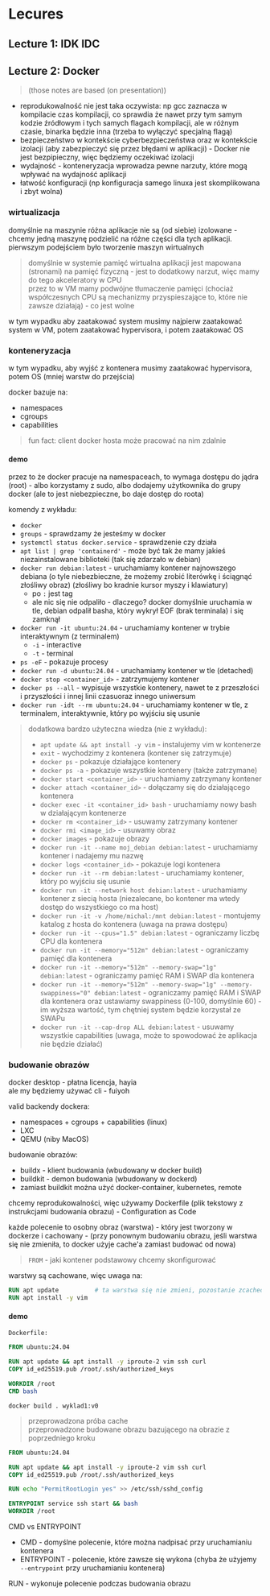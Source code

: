 # Lecures

## Lecture 1: IDK IDC

## Lecture 2: Docker
> (those notes are based (on presentation))

- reprodukowalność nie jest taka oczywista: np gcc zaznacza w kompilacie czas kompilacji, co sprawdia że nawet przy tym samym kodzie źródłowym i tych samych flagach kompilacji, ale w różnym czasie, binarka będzie inna (trzeba to wyłączyć specjalną flagą)  
- bezpieczeństwo w kontekście cyberbezpieczeństwa oraz w kontekście izolacji (aby zabezpieczyć się przez błędami w aplikacji) - Docker nie jest bezpipieczny, więc będziemy oczekiwać izolacji
- wydajność - konteneryzacja wprowadza pewne narzuty, które mogą wpływać na wydajność aplikacji
- łatwość konfiguracji (np konfiguracja samego linuxa jest skomplikowana i zbyt wolna)  


### wirtualizacja
domyślnie na maszynie różna aplikacje nie są (od siebie) izolowane - chcemy jedną maszynę podzielić na różne części dla tych aplikacji. 
pierwszym podejściem było tworzenie maszyn wirtualnych  

> domyślnie w systemie pamięć wirtualna aplikacji jest mapowana (stronami) na pamięć fizyczną - jest to dodatkowy narzut, więc mamy do tego akceleratory w CPU  
> przez to w VM mamy podwójne tłumaczenie pamięci (chociaż współczesnych CPU są mechanizmy przyspieszające to, które nie zawsze działają) - co jest wolne  

w tym wypadku aby zaatakować system musimy najpierw zaatakować system w VM, potem zaatakować hypervisora, i potem zaatakować OS

### konteneryzacja
w tym wypadku, aby wyjść z kontenera musimy zaatakować hypervisora, potem OS (mniej warstw do przejścia)

docker bazuje na: 
- namespaces
- cgroups
- capabilities

> fun fact: client docker hosta może pracować na nim zdalnie

#### demo
przez to że docker pracuje na namespaceach, to wymaga dostępu do jądra (root) - albo korzystamy z sudo, albo dodajemy użytkownika do grupy docker (ale to jest niebezpieczne, bo daje dostęp do roota)  

komendy z wykładu:
- `docker`
- `groups` - sprawdzamy że jesteśmy w docker
- `systemctl status docker.service` - sprawdzenie czy działa 
- `apt list | grep 'containerd'` - może być tak że mamy jakieś niezainstalowane biblioteki (tak się zdarzało w debian)
- `docker run debian:latest` - uruchamiamy kontener najnowszego debiana (o tyle niebezbieczne, że możemy zrobić literówkę i ściągnąć złośliwy obraz) (złośliwy bo kradnie kursor myszy i klawiatury)
  - po `:` jest tag 
  - ale nic się nie odpaliło - dlaczego? docker domyślnie uruchamia w tle, debian odpalił basha, który wykrył EOF (brak terminala) i się zamknął
- `docker run -it ubuntu:24.04` - uruchamiamy kontener  w trybie interaktywnym (z terminalem)
  - `-i` - interactive
  - `-t` - terminal
- `ps -eF` - pokazuje procesy
- `docker run -d ubuntu:24.04` - uruchamiamy kontener w tle (detached)
- `docker stop <container_id>` - zatrzymujemy kontener
- `docker ps --all` - wypisuje wszystkie kontenery, nawet te z przeszłości i przyszłości i innej linii czasuoraz innego uniwersum
- `docker run -idt --rm ubuntu:24.04` - uruchamiamy kontener w tle, z terminalem, interaktywnie, który po wyjściu się usunie




> dodatkowa bardzo użyteczna wiedza (nie z wykładu):  
> - `apt update && apt install -y vim` - instalujemy vim w kontenerze
> - `exit` - wychodzimy z kontenera (kontener się zatrzymuje)
> - `docker ps` - pokazuje działające kontenery
> - `docker ps -a` - pokazuje wszystkie kontenery (także zatrzymane)
> - `docker start <container_id>` - uruchamiamy zatrzymany kontener
> - `docker attach <container_id>` - dołączamy się do działającego kontenera
> - `docker exec -it <container_id> bash` - uruchamiamy nowy                          bash w działającym kontenerze
> - `docker rm <container_id>` - usuwamy zatrzymany kontener
> - `docker rmi <image_id>` - usuwamy obraz
> - `docker images` - pokazuje obrazy
> - `docker run -it --name moj_debian debian:latest` - uruchamiamy kontener i nadajemy mu nazwę
> - `docker logs <container_id>` - pokazuje logi kontenera
> - `docker run -it --rm debian:latest` - uruchamiamy kontener, który po wyjściu się usunie
> - `docker run -it --network host debian:latest` - uruchamiamy kontener z siecią hosta (niezalecane, bo kontener ma wtedy dostęp do wszystkiego co ma host)
> - `docker run -it -v /home/michal:/mnt debian:latest` - montujemy katalog z hosta do kontenera (uwaga na prawa dostępu)
> - `docker run -it --cpus="1.5" debian:latest` - ograniczamy liczbę CPU dla kontenera
> - `docker run -it --memory="512m" debian:latest` - ograniczamy pamięć dla kontenera
> - `docker run -it --memory="512m" --memory-swap="1g" debian:latest` - ograniczamy pamięć RAM i SWAP dla kontenera
> - `docker run -it --memory="512m" --memory-swap="1g" --memory-swappiness="0" debian:latest` - ograniczamy pamięć RAM i SWAP dla kontenera           oraz ustawiamy swappiness (0-100, domyślnie 60) - im wyższa wartość, tym chętniej system będzie korzystał ze SWAPu
> - `docker run -it --cap-drop ALL debian:latest` - usuwamy wszystkie capabilities (uwaga, może to spowodować że aplikacja nie będzie działać)        

### budowanie obrazów
docker desktop - płatna licencja, hayia  
ale my będziemy używać cli - fuiyoh  


valid backendy dockera:  
- namespaces + cgroups + capabilities (linux)
- LXC
- QEMU (niby MacOS)


budowanie obrazów:
- buildx - klient budowania (wbudowany w docker build)
- buildkit - demon budowania (wbudowany w dockerd)
- zamiast buildkit można użyć docker-container, kubernetes, remote


chcemy reprodukowalności, więc używamy Dockerfile (plik tekstowy z instrukcjami budowania obrazu) - Configuration as Code

każde polecenie to osobny obraz (warstwa) - który jest tworzony w dockerze i cachowany - (przy ponownym budowaniu obrazu, jeśli warstwa się nie zmieniła, to docker użyje cache'a zamiast budować od nowa)  
> `FROM` - jaki kontener podstawowy chcemy skonfigurować  


warstwy są cachowane, więc uwaga na:
```dockerfile
RUN apt update          # ta warstwa się nie zmieni, pozostanie zcacheowana, więc przy ponownym buildzie nie zaktualizuje listy pakietów
RUN apt install -y vim
```

#### demo


`Dockerfile:`
```dockerfile
FROM ubuntu:24.04

RUN apt update && apt install -y iproute-2 vim ssh curl
COPY id_ed25519.pub /root/.ssh/authorized_keys

WORKDIR /root
CMD bash
```

`docker build . wyklad1:v0`


> przeprowadzona próba cache  
> przeprowadzone budowane obrazu bazującego na obrazie z poprzedniego kroku


```dockerfile
FROM ubuntu:24.04

RUN apt update && apt install -y iproute-2 vim ssh curl
COPY id_ed25519.pub /root/.ssh/authorized_keys

RUN echo "PermitRootLogin yes" >> /etc/ssh/sshd_config

ENTRYPOINT service ssh start && bash
WORKDIR /root
```

CMD vs ENTRYPOINT
- CMD - domyślne polecenie, które można nadpisać przy uruchamianiu kontenera
- ENTRYPOINT - polecenie, które zawsze się wykona (chyba że użyjemy `--entrypoint` przy uruchamianiu kontenera)

RUN - wykonuje polecenie podczas budowania obrazu

